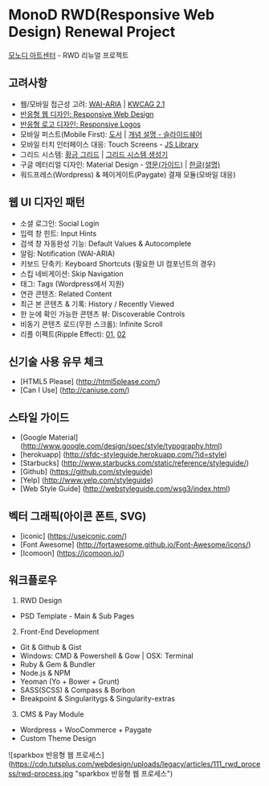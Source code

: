 MonoD RWD(Responsive Web Design) Renewal Project
================================================

[모노디 아트센터](http://monod.co.kr) - RWD 리뉴얼 프로젝트

## 고려사항
* 웹/모바일 접근성 고려: [WAI-ARIA](http://www.w3.org/WAI/intro/aria) | [KWCAG 2.1](http://www.tta.or.kr/data/ttas_view.jsp?rn=1&pk_num=TTAK.OT-10.0003%2FR2)
* [반응형 웹 디자인: Responsive Web Design](http://mediaqueri.es/)
 * [반응형 로고 디자인: Responsive Logos](http://www.responsivelogos.co.uk/)
 * 모바일 퍼스트(Mobile First): [도서](http://www.abookapart.com/products/mobile-first) | [개념 설명 - 슬라이드쉐어](http://www.slideshare.net/ektron/mobile-first-lukew-15174978)
 * 모바일 터치 인터페이스 대응: Touch Screens - [JS Library](http://www.queness.com/post/11755/11-multi-touch-and-touch-events-javascript-libraries)
* 그리드 시스템: [황금 그리드](http://goldengridsystem.com/) | [그리드 시스템 생성기](http://www.gridsystemgenerator.com)
* 구글 메터리얼 디자인: Material Design - [영문(가이드)](http://www.google.com/design/spec/material-design/introduction.html) | [한글(설명)](http://googledevkr.blogspot.kr/2014/07/this-is-material-design.html)
* 워드프레스(Wordpress) & 페이게이트(Paygate) 결재 모듈(모바일 대응)

## 웹 UI 디자인 패턴
* 소셜 로그인: Social Login
* 입력 창 힌트: Input Hints
* 검색 창 자동완성 기능: Default Values & Autocomplete
* 알림: Notification (WAI-ARIA)
* 키보드 단축키: Keyboard Shortcuts (필요한 UI 컴포넌트의 경우)
* 스킵 네비게이션: Skip Navigation
* 태그: Tags (Wordpress에서 지원)
* 연관 콘텐츠: Related Content
* 최근 본 콘텐츠 & 기록: History / Recently Viewed
* 한 눈에 확인 가능한 콘텐츠 뷰: Discoverable Controls
* 비동기 콘텐츠 로드(무한 스크롤): Infinite Scroll
* 리플 이펙트(Ripple Effect): [01](http://webdesign.tutsplus.com/tutorials/recreating-the-touch-ripple-effect-as-seen-on-google-design--cms-21655), [02](http://codepen.io/KrisOlszewski/pen/Dnktj)

## 신기술 사용 유무 체크
* [HTML5 Please] (http://html5please.com/)
* [Can I Use] (http://caniuse.com/)

## 스타일 가이드
* [Google Material] (http://www.google.com/design/spec/style/typography.html)
* [herokuapp] (http://sfdc-styleguide.herokuapp.com/?id=style)
* [Starbucks] (http://www.starbucks.com/static/reference/styleguide/)
* [Github] (https://github.com/styleguide)
* [Yelp] (http://www.yelp.com/styleguide)
* [Web Style Guide] (http://webstyleguide.com/wsg3/index.html)

## 벡터 그래픽(아이콘 폰트, SVG)
* [iconic] (https://useiconic.com/)
* [Font Awesome] (http://fortawesome.github.io/Font-Awesome/icons/)
* [Icomoon] (https://icomoon.io/)

## 워크플로우
1. RWD Design
  * PSD Template - Main & Sub Pages
2. Front-End Development
  * Git & Github & Gist
  * Windows: CMD & Powershell & Gow | OSX: Terminal
  * Ruby & Gem & Bundler
  * Node.js & NPM
  * Yeoman (Yo + Bower + Grunt)
  * SASS(SCSS) & Compass & Borbon
  * Breakpoint & Singularitygs & Singularity-extras
3. CMS & Pay Module
  * Wordpress + WooCommerce + Paygate
  * Custom Theme Design
 
![sparkbox 반응형 웹 프로세스] (https://cdn.tutsplus.com/webdesign/uploads/legacy/articles/111_rwd_process/rwd-process.jpg "sparkbox 반응형 웹 프로세스")
